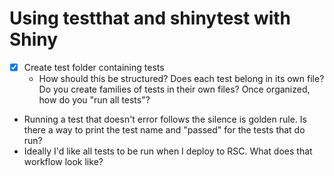 # Using testthat and shinytest with Shiny

- [X] Create test folder containing tests
  - How should this be structured? Does each test belong in its own file? Do you create families of tests in their own files? Once organized, how do you "run all tests"?
- Running a test that doesn't error follows the silence is golden rule. Is there a way to print the test name and "passed" for the tests that do run?
- Ideally I'd like all tests to be run when I deploy to RSC. What does that workflow look like?

